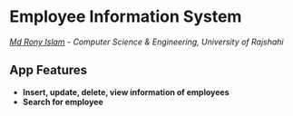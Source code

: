 # Employee Information System
*[Md Rony Islam](https://github.com/mdronyislamheemel) - Computer Science & Engineering, University of Rajshahi*

## App Features
- **Insert, update, delete, view information of employees**
- **Search for employee**


